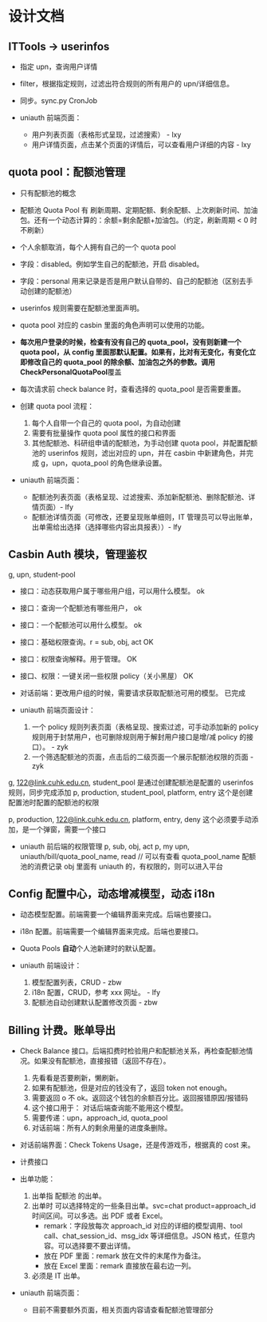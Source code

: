 # 设计文档

## ITTools -> userinfos

- 指定 upn，查询用户详情
- filter，根据指定规则，过滤出符合规则的所有用户的 upn/详细信息。
- 同步。sync.py CronJob

- uniauth 前端页面：
  - 用户列表页面（表格形式呈现，过滤搜索） - lxy
  - 用户详情页面，点击某个页面的详情后，可以查看用户详细的内容 - lxy

## quota pool：配额池管理

- 只有配额池的概念
- 配额池 Quota Pool 有 刷新周期、定期配额、剩余配额、上次刷新时间、加油包。还有一个动态计算的：余额=剩余配额+加油包。（约定，刷新周期 < 0 时不刷新）
- 个人余额取消，每个人拥有自己的一个 quota pool
- 字段：disabled。例如学生自己的配额池，开启 disabled。
- 字段：personal 用来记录是否是用户默认自带的、自己的配额池（区别去手动创建的配额池）
- userinfos 规则需要在配额池里面声明。
- quota pool 对应的 casbin 里面的角色声明可以使用的功能。
- **每次用户登录的时候，检查有没有自己的 quota_pool，没有则新建一个 quota pool，从 config 里面那默认配置。如果有，比对有无变化，有变化立即修改自己的 quota_pool 的除余额、加油包之外的参数。调用 CheckPersonalQuotaPool**覆盖
- 每次请求前 check balance 时，查看选择的 quota_pool 是否需要重置。
- 创建 quota pool 流程：

  1. 每个人自带一个自己的 quota pool，为自动创建
  2. 需要有批量操作 quota pool 属性的接口和界面
  3. 其他配额池、科研组申请的配额池，为手动创建 quota pool，并配置配额池的 userinfos 规则，滤出对应的 upn，并在 casbin 中新建角色，并完成 g，upn，quota_pool 的角色继承设置。

- uniauth 前端页面：
  - 配额池列表页面（表格呈现、过滤搜索、添加新配额池、删除配额池、详情页面）- lfy
  - 配额池详情页面（可修改，还要呈现账单细则，IT 管理员可以导出账单，出单需给出选择（选择哪些内容出具报表））- lfy

## Casbin Auth 模块，管理鉴权

g, upn, student-pool

- 接口：动态获取用户属于哪些用户组，可以用什么模型。 ok
- 接口：查询一个配额池有哪些用户， ok
- 接口：一个配额池可以用什么模型。 ok
- 接口：基础权限查询。r = sub, obj, act OK
- 接口：权限查询解释。用于管理。 OK
- 接口、权限：一键关闭一些权限 policy（关小黑屋） OK
- 对话前端：更改用户组的时候，需要请求获取配额池可用的模型。 已完成

- uniauth 前端页面设计：
  1. 一个 policy 规则列表页面（表格呈现、搜索过滤，可手动添加新的 policy 规则用于封禁用户，也可删除规则用于解封用户接口是增/减 policy 的接口）。 - zyk
  2. 一个筛选配额池的页面，点击后的二级页面一个展示配额池权限的页面 - zyk

g, 122@link.cuhk.edu.cn, student_pool 是通过创建配额池是配置的 userinfos 规则，同步完成添加
p, production, student_pool, platform, entry 这个是创建配置池时配置的配额池的权限

p, production, 122@link.cuhk.edu.cn, platform, entry, deny 这个必须要手动添加，是一个弹窗，需要一个接口

- uniauth 前后端的权限管理
  p, sub, obj, act
  p, my upn, uniauth/bill/quota_pool_name, read // 可以有查看 quota_pool_name 配额池的消费记录
  obj 里面有 uniauth 的，有权限的，则可以进入平台

## Config 配置中心，动态增减模型，动态 i18n

- 动态模型配置。前端需要一个编辑界面来完成。后端也要接口。
- i18n 配置。前端需要一个编辑界面来完成。后端也要接口。
- Quota Pools **自动**个人池新建时的默认配置。

- uniauth 前端设计：
  1. 模型配置列表，CRUD - zbw
  2. i18n 配置，CRUD，参考 xxx 网址。 - lfy
  3. 配额池自动创建默认配置修改页面 - zbw

## Billing 计费。账单导出

- Check Balance 接口。后端扣费时检验用户和配额池关系，再检查配额池情况。如果没有配额池，直接报错（返回不存在）。
  1. 先看看是否要刷新，懒刷新。
  2. 如果有配额池，但是对应的钱没有了，返回 token not enough。
  3. 需要返回 o 不 ok。返回这个钱包的余额百分比。返回报错原因/报错码
  4. 这个接口用于： 对话后端查询能不能用这个模型。
  5. 需要传递：upn，approach_id, quota_pool
  6. 对话前端：所有人的剩余用量的进度条删除。
- 对话前端界面：Check Tokens Usage，还是传游戏币，根据真的 cost 来。
- 计费接口

- 出单功能：

  1. 出单指 配额池 的出单。
  2. 出单时 可以选择特定的一些条目出单。svc=chat product=approach_id 时间区间。可以多选。出 PDF 或者 Excel。
     - remark：字段放每次 approach_id 对应的详细的模型调用、tool call、chat_session_id、msg_idx 等详细信息。JSON 格式，任意内容。可以选择要不要出详情。
     - 放在 PDF 里面：remark 放在文件的末尾作为备注。
     - 放在 Excel 里面：remark 直接放在最右边一列。
  3. 必须是 IT 出单。

- uniauth 前端页面：
  <!-- - 能够让配额池管理员等查看特定配额池的消费记录。可以自己增减团队成员。不可以出账。 -->
  - 目前不需要额外页面，相关页面内容请查看配额池管理部分
